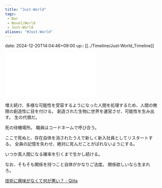 ```yaml
---
title: "Just-World"
tags:
 - Bar
 - Novel/World
 - Just-World
aliases: "#Just-World"
---
```


date: 2024-12-20T14:04:46+09:00
up:: [[../Timeline/Just-World_Timeline]]

![胎児よ、胎児よなぜ踊る？](%E8%83%8E%E5%85%90%E3%82%88%E3%80%81%E8%83%8E%E5%85%90%E3%82%88%E3%81%AA%E3%81%9C%E8%B8%8A%E3%82%8B%EF%BC%9F.md)


増え続け、多様な可能性を受容するようになった人間を処理するため、人間の無限の創造性に目を付ける。
創造された生物に世界を運営させ、可能性を生み出す。
生の代償だ。

死の待機場所。
職員はコードネームで呼び合う。


ここで死ぬと、存在自体を消されたうえで新しく新入社員としてリスタートする。
全員の記憶を失わせ、絶対に死んだことがばれないようにする。

いつか真人間になる確率を引くまで生かし続ける。


なお、そもそも関係を持つこと自体がかなりご法度。
関係欲しいなら生まれろ。

[技術に興味がなくて何が悪い？ - Qiita](https://qiita.com/indigonightism/items/c1bf747bed15e2840936)
